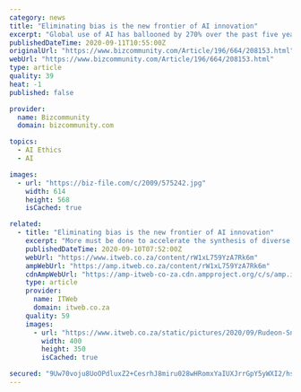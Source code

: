 ```yaml
---
category: news
title: "Eliminating bias is the new frontier of AI innovation"
excerpt: "Global use of AI has ballooned by 270% over the past five years, with estimated revenues of more than $118bn by 2025. AI powered technology solutions have become so pervasive, a recent Gallup poll found that nearly 9 in 10 Americans use AI based solutions in their everyday lives."
publishedDateTime: 2020-09-11T10:55:00Z
originalUrl: "https://www.bizcommunity.com/Article/196/664/208153.html"
webUrl: "https://www.bizcommunity.com/Article/196/664/208153.html"
type: article
quality: 39
heat: -1
published: false

provider:
  name: Bizcommunity
  domain: bizcommunity.com

topics:
  - AI Ethics
  - AI

images:
  - url: "https://biz-file.com/c/2009/575242.jpg"
    width: 614
    height: 568
    isCached: true

related:
  - title: "Eliminating bias is the new frontier of AI innovation"
    excerpt: "More must be done to accelerate the synthesis of diverse and inclusive perspectives in the AI creation process, says Rudeon Snell, global senior director: Industries & Customer Advisory at SAP."
    publishedDateTime: 2020-09-10T07:52:00Z
    webUrl: "https://www.itweb.co.za/content/rW1xL759YzA7Rk6m"
    ampWebUrl: "https://amp.itweb.co.za/content/rW1xL759YzA7Rk6m"
    cdnAmpWebUrl: "https://amp-itweb-co-za.cdn.ampproject.org/c/s/amp.itweb.co.za/content/rW1xL759YzA7Rk6m"
    type: article
    provider:
      name: ITWeb
      domain: itweb.co.za
    quality: 59
    images:
      - url: "https://www.itweb.co.za/static/pictures/2020/09/Rudeon-Snell.jpg"
        width: 400
        height: 350
        isCached: true

secured: "9Uw70voju8UoOPdluxZ2+CesrhJ8miru028wHRomxYaIUXJrrGpY5yWXI2/hsWoGg4JVBVSVgwdAsryTaQy7x3YnfHBm46odvUd5MbG/VGn9kiuZPTMHUzVkVtGD/1ypgbqRYCHvajC9yYC4i7O0hyC5oPv87OMjxkOh2HuLIktb4a4hTN+4ERT+41uSEL+R+JJtvi4/e5PrX5EzxgovKBBWf1R0NxBkDawV1TXv/ad8KfhQlKBQjIwH/EHppv1/lPtuFGgym0qdCusZ/A6LCmwONWeMvgEYSD2rctS9M116haTmPQJRwfU53AVtxUlAQcDKIs4NNzIUL7Mp8rABa7qkrgrMF2ldb54PUExrCyM=;O7jnzUR+ouaPWoIjpLchvA=="
---
```


